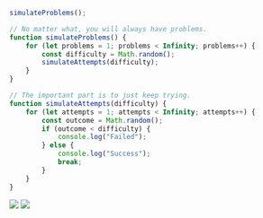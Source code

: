 ```JavaScript
simulateProblems();

// No matter what, you will always have problems.
function simulateProblems() {
    for (let problems = 1; problems < Infinity; problems++) {
        const difficulty = Math.random();
        simulateAttempts(difficulty);
    }
}

// The important part is to just keep trying.
function simulateAttempts(difficulty) {
    for (let attempts = 1; attempts < Infinity; attempts++) {
        const outcome = Math.random();
        if (outcome < difficulty) {
            console.log("Failed");
        } else {
            console.log("Success");
            break;
        }
    }
}
```

![](https://nirzak-streak-stats.vercel.app/?user=enetwarch&theme=transparent&hide_border=true)
![](https://github-readme-stats.vercel.app/api/top-langs/?username=enetwarch&theme=transparent&hide_border=true&include_all_commits=false&count_private=false&layout=compact)
